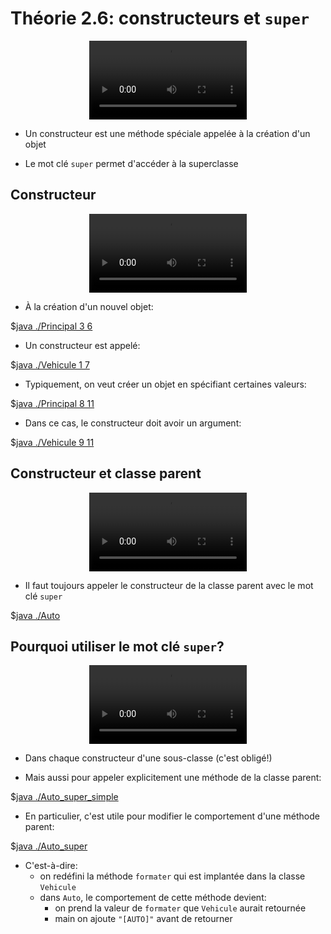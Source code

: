 # Théorie 2.6: constructeurs et `super`

<center>
<video width="50%" src="01.mp4" type="video/mp4" controls>
</center>

* Un constructeur est une méthode spéciale appelée à la création d'un objet

* Le mot clé `super` permet d'accéder à la superclasse

## Constructeur

<center>
<video width="50%" src="02.mp4" type="video/mp4" controls>
</center>

* À la création d'un nouvel objet:

$[java ./Principal 3 6]()

* Un constructeur est appelé:

$[java ./Vehicule 1 7]()

* Typiquement, on veut créer un objet en spécifiant certaines valeurs:

$[java ./Principal 8 11]()

* Dans ce cas, le constructeur doit avoir un argument:

$[java ./Vehicule 9 11  ]()


## Constructeur et classe parent

<center>
<video width="50%" src="03.mp4" type="video/mp4" controls>
</center>


* Il faut toujours appeler le constructeur de la classe parent avec le mot clé `super`

$[java ./Auto]()


## Pourquoi utiliser le mot clé `super`?

<center>
<video width="50%" src="04.mp4" type="video/mp4" controls>
</center>

* Dans chaque constructeur d'une sous-classe (c'est obligé!)

* Mais aussi pour appeler explicitement une méthode de la classe parent:

$[java ./Auto_super_simple]()

* En particulier, c'est utile pour modifier le comportement d'une méthode parent:

$[java ./Auto_super]()

* C'est-à-dire:
    * on redéfini la méthode `formater` qui est implantée dans la classe `Vehicule`
    * dans `Auto`, le comportement de cette méthode devient:
        * on prend la valeur de `formater` que `Vehicule` aurait retournée
        * main on ajoute `"[AUTO]"` avant de retourner

